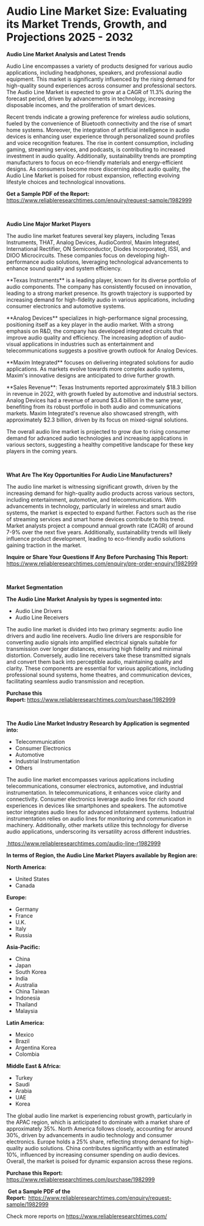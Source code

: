 <p><h1>Audio Line Market Size: Evaluating its Market Trends, Growth, and Projections 2025 - 2032</h1></p><p><strong>Audio Line Market Analysis and Latest Trends</strong></p>
<p><p>Audio Line encompasses a variety of products designed for various audio applications, including headphones, speakers, and professional audio equipment. This market is significantly influenced by the rising demand for high-quality sound experiences across consumer and professional sectors. The Audio Line Market is expected to grow at a CAGR of 11.3% during the forecast period, driven by advancements in technology, increasing disposable incomes, and the proliferation of smart devices.</p><p>Recent trends indicate a growing preference for wireless audio solutions, fueled by the convenience of Bluetooth connectivity and the rise of smart home systems. Moreover, the integration of artificial intelligence in audio devices is enhancing user experience through personalized sound profiles and voice recognition features. The rise in content consumption, including gaming, streaming services, and podcasts, is contributing to increased investment in audio quality. Additionally, sustainability trends are prompting manufacturers to focus on eco-friendly materials and energy-efficient designs. As consumers become more discerning about audio quality, the Audio Line Market is poised for robust expansion, reflecting evolving lifestyle choices and technological innovations.</p></p>
<p><strong>Get a Sample PDF of the Report:&nbsp;</strong> <a href="https://www.reliableresearchtimes.com/enquiry/request-sample/1982999?utm_campaign=2334&utm_medium=2&utm_source=Github&utm_content=ia&utm_term=11022025&utm_id=audio-line">https://www.reliableresearchtimes.com/enquiry/request-sample/1982999</a></p>
<p>&nbsp;</p>
<p><strong>Audio Line Major Market Players</strong></p>
<p><p>The audio line market features several key players, including Texas Instruments, THAT, Analog Devices, AudioControl, Maxim Integrated, International Rectifier, ON Semiconductor, Diodes Incorporated, ISSI, and DIOO Microcircuits. These companies focus on developing high-performance audio solutions, leveraging technological advancements to enhance sound quality and system efficiency.</p><p>**Texas Instruments** is a leading player, known for its diverse portfolio of audio components. The company has consistently focused on innovation, leading to a strong market presence. Its growth trajectory is supported by increasing demand for high-fidelity audio in various applications, including consumer electronics and automotive systems.</p><p>**Analog Devices** specializes in high-performance signal processing, positioning itself as a key player in the audio market. With a strong emphasis on R&D, the company has developed integrated circuits that improve audio quality and efficiency. The increasing adoption of audio-visual applications in industries such as entertainment and telecommunications suggests a positive growth outlook for Analog Devices.</p><p>**Maxim Integrated** focuses on delivering integrated solutions for audio applications. As markets evolve towards more complex audio systems, Maxim's innovative designs are anticipated to drive further growth.</p><p>**Sales Revenue**: Texas Instruments reported approximately $18.3 billion in revenue in 2022, with growth fueled by automotive and industrial sectors. Analog Devices had a revenue of around $3.4 billion in the same year, benefiting from its robust portfolio in both audio and communications markets. Maxim Integrated's revenue also showcased strength, with approximately $2.3 billion, driven by its focus on mixed-signal solutions.</p><p>The overall audio line market is projected to grow due to rising consumer demand for advanced audio technologies and increasing applications in various sectors, suggesting a healthy competitive landscape for these key players in the coming years.</p></p>
<p>&nbsp;</p>
<p><strong>What Are The Key Opportunities For Audio Line Manufacturers?</strong></p>
<p><p>The audio line market is witnessing significant growth, driven by the increasing demand for high-quality audio products across various sectors, including entertainment, automotive, and telecommunications. With advancements in technology, particularly in wireless and smart audio systems, the market is expected to expand further. Factors such as the rise of streaming services and smart home devices contribute to this trend. Market analysts project a compound annual growth rate (CAGR) of around 7-9% over the next five years. Additionally, sustainability trends will likely influence product development, leading to eco-friendly audio solutions gaining traction in the market.</p></p>
<p><strong>Inquire or Share Your Questions If Any Before Purchasing This Report:</strong> <a href="https://www.reliableresearchtimes.com/enquiry/pre-order-enquiry/1982999?utm_campaign=2334&utm_medium=2&utm_source=Github&utm_content=ia&utm_term=11022025&utm_id=audio-line">https://www.reliableresearchtimes.com/enquiry/pre-order-enquiry/1982999</a></p>
<p>&nbsp;</p>
<p><strong>Market Segmentation</strong></p>
<p><strong>The Audio Line Market Analysis by types is segmented into:</strong></p>
<p><ul><li>Audio Line Drivers</li><li>Audio Line Receivers</li></ul></p>
<p><p>The audio line market is divided into two primary segments: audio line drivers and audio line receivers. Audio line drivers are responsible for converting audio signals into amplified electrical signals suitable for transmission over longer distances, ensuring high fidelity and minimal distortion. Conversely, audio line receivers take these transmitted signals and convert them back into perceptible audio, maintaining quality and clarity. These components are essential for various applications, including professional sound systems, home theatres, and communication devices, facilitating seamless audio transmission and reception.</p></p>
<p><strong>Purchase this Report:&nbsp;</strong><a href="https://www.reliableresearchtimes.com/purchase/1982999?utm_campaign=2334&utm_medium=2&utm_source=Github&utm_content=ia&utm_term=11022025&utm_id=audio-line">https://www.reliableresearchtimes.com/purchase/1982999</a></p>
<p>&nbsp;</p>
<p><strong>The Audio Line Market Industry Research by Application is segmented into:</strong></p>
<p><ul><li>Telecommunication</li><li>Consumer Electronics</li><li>Automotive</li><li>Industrial Instrumentation</li><li>Others</li></ul></p>
<p><p>The audio line market encompasses various applications including telecommunications, consumer electronics, automotive, and industrial instrumentation. In telecommunications, it enhances voice clarity and connectivity. Consumer electronics leverage audio lines for rich sound experiences in devices like smartphones and speakers. The automotive sector integrates audio lines for advanced infotainment systems. Industrial instrumentation relies on audio lines for monitoring and communication in machinery. Additionally, other markets utilize this technology for diverse audio applications, underscoring its versatility across different industries.</p></p>
<p><a href="https://www.reliableresearchtimes.com/audio-line-r1982999?utm_campaign=2334&utm_medium=2&utm_source=Github&utm_content=ia&utm_term=11022025&utm_id=audio-line">&nbsp;https://www.reliableresearchtimes.com/audio-line-r1982999</a></p>
<p><strong>In terms of Region, the Audio Line Market Players available by Region are:</strong></p>
<p>
    <p> <strong> North America: </strong>
        <ul>
            <li>United States</li>
            <li>Canada</li>
        </ul>
        </p> 
    <p> <strong> Europe: </strong>
        <ul>
            <li>Germany</li>
            <li>France</li>
            <li>U.K.</li>
            <li>Italy</li>
            <li>Russia</li>
        </ul>
        </p> 
    <p> <strong> Asia-Pacific: </strong>
        <ul>
            <li>China</li>
            <li>Japan</li>
            <li>South Korea</li>
            <li>India</li>
            <li>Australia</li>
            <li>China Taiwan</li>
            <li>Indonesia</li>
            <li>Thailand</li>
            <li>Malaysia</li>
        </ul>
        </p> 
    <p> <strong> Latin America: </strong>
        <ul>
            <li>Mexico</li>
            <li>Brazil</li>
            <li>Argentina Korea</li>
            <li>Colombia</li>
        </ul>
        </p> 
    <p> <strong> Middle East & Africa: </strong>
        <ul>
            <li>Turkey</li>
            <li>Saudi</li>
            <li>Arabia</li>
            <li>UAE</li>
            <li>Korea</li>
        </ul>
    </p>
    </p>
<p><p>The global audio line market is experiencing robust growth, particularly in the APAC region, which is anticipated to dominate with a market share of approximately 35%. North America follows closely, accounting for around 30%, driven by advancements in audio technology and consumer electronics. Europe holds a 25% share, reflecting strong demand for high-quality audio solutions. China contributes significantly with an estimated 10%, influenced by increasing consumer spending on audio devices. Overall, the market is poised for dynamic expansion across these regions.</p></p>
<p><strong>Purchase this Report: </strong><a href="https://www.reliableresearchtimes.com/purchase/1982999?utm_campaign=2334&utm_medium=2&utm_source=Github&utm_content=ia&utm_term=11022025&utm_id=audio-line">https://www.reliableresearchtimes.com/purchase/1982999</a></p>
<p>&nbsp;<strong>Get a Sample PDF of the Report:&nbsp;&nbsp;</strong><a href="https://www.reliableresearchtimes.com/enquiry/request-sample/1982999?utm_campaign=2334&utm_medium=2&utm_source=Github&utm_content=ia&utm_term=11022025&utm_id=audio-line">https://www.reliableresearchtimes.com/enquiry/request-sample/1982999</a></p>
<p><strong></strong></p>
<p>Check more reports on <a href="https://www.reliableresearchtimes.com/?utm_campaign=2334&utm_medium=2&utm_source=Github&utm_content=ia&utm_term=11022025&utm_id=audio-line">https://www.reliableresearchtimes.com/</a></p>